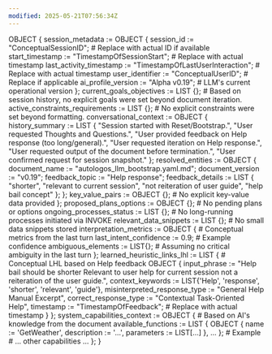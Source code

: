 ```yaml
---
modified: 2025-05-21T07:56:34Z
---
```

OBJECT {
  session_metadata := OBJECT {
    session_id := "ConceptualSessionID"; # Replace with actual ID if available
    start_timestamp := "TimestampOfSessionStart"; # Replace with actual timestamp
    last_activity_timestamp := "TimestampOfLastUserInteraction"; # Replace with actual timestamp
    user_identifier := "ConceptualUserID"; # Replace if applicable
    ai_profile_version := "Alpha v0.19"; # LLM's current operational version
  };
  current_goals_objectives := LIST {}; # Based on session history, no explicit goals were set beyond document iteration.
  active_constraints_requirements := LIST {}; # No explicit constraints were set beyond formatting.
  conversational_context := OBJECT {
    history_summary := LIST {
      "Session started with Reset/Bootstrap.",
      "User requested Thoughts and Questions.",
      "User provided feedback on Help response (too long/general).",
      "User requested iteration on Help response.",
      "User requested output of the document before termination.",
      "User confirmed request for session snapshot."
    };
    resolved_entities := OBJECT {
      document_name := "autologos_llm_bootstrap.yaml.md";
      document_version := "v0.19";
      feedback_topic := "Help response";
      feedback_details := LIST { "shorter", "relevant to current session", "not reiteration of user guide", "help bail concept" };
    };
    key_value_pairs := OBJECT {}; # No explicit key-value data provided
  };
  proposed_plans_options := OBJECT {}; # No pending plans or options
  ongoing_processes_status := LIST {}; # No long-running processes initiated via INVOKE
  relevant_data_snippets := LIST {}; # No small data snippets stored
  interpretation_metrics := OBJECT { # Conceptual metrics from the last turn
    last_intent_confidence := 0.9; # Example confidence
    ambiguous_elements := LIST{}; # Assuming no critical ambiguity in the last turn
  };
  learned_heuristic_links_lhl := LIST { # Conceptual LHL based on Help feedback
     OBJECT { input_phrase := "Help bail should be shorter Relevant to user help for current session not a reiteration of the user guide.",
              context_keywords := LIST{'Help', 'response', 'shorter', 'relevant', 'guide'},
              misinterpreted_response_type := "General Help Manual Excerpt",
              correct_response_type := "Contextual Task-Oriented Help",
              timestamp := "TimestampOfFeedback"; # Replace with actual timestamp
            }
  };
  system_capabilities_context := OBJECT { # Based on AI's knowledge from the document
    available_functions := LIST { OBJECT { name := 'GetWeather', description := '...', parameters := LIST[...] }, ... }; # Example
    # ... other capabilities ...
  };
}
